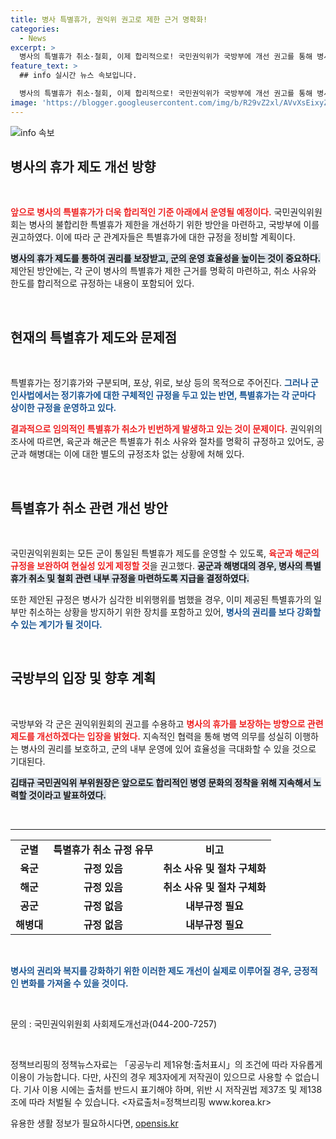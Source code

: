 ```yaml
---
title: 병사 특별휴가, 권익위 권고로 제한 근거 명확화!
categories:
  - News
excerpt: >
  병사의 특별휴가 취소·철회, 이제 합리적으로! 국민권익위가 국방부에 개선 권고를 통해 병사의 권리를 더욱 확실히 보장할 새로운 규정 정비에 나섰습니다. 클릭해 자세한 내용을 알아보세요!
feature_text: >
  ## info 실시간 뉴스 속보입니다.

  병사의 특별휴가 취소·철회, 이제 합리적으로! 국민권익위가 국방부에 개선 권고를 통해 병사의 권리를 더욱 확실히 보장할 새로운 규정 정비에 나섰습니다. 클릭해 자세한 내용을 알아보세요!
image: 'https://blogger.googleusercontent.com/img/b/R29vZ2xl/AVvXsEixyZcFfHzMRdzZMjFBmAUKJYCLCGyLL1o632UiGVXcaFdKo_bkvkuCioo0uUKlGfBVcT3P84aROyZIXSBEx3Aw5nCQ3pTgDom1WDC4m8eifvWiAmWEEVb4x6G_l8C0QH225ldMjyaFvpxGEBGNO37VmDTDMHGhJPq73UglMfDca1-0aw/s1600/blogspot.png'
---
```


<p><img src="https://blogger.googleusercontent.com/img/b/R29vZ2xl/AVvXsEixyZcFfHzMRdzZMjFBmAUKJYCLCGyLL1o632UiGVXcaFdKo_bkvkuCioo0uUKlGfBVcT3P84aROyZIXSBEx3Aw5nCQ3pTgDom1WDC4m8eifvWiAmWEEVb4x6G_l8C0QH225ldMjyaFvpxGEBGNO37VmDTDMHGhJPq73UglMfDca1-0aw/s1600/blogspot.png" alt="info 속보" /></p>

<h2 data-ke-size="size26">병사의 휴가 제도 개선 방향</h2>

<p data-ke-size="size16">&nbsp;</p>

<p><b><span style="color: #ee2323;">앞으로 병사의 특별휴가가 더욱 합리적인 기준 아래에서 운영될 예정이다.</span></b> 국민권익위원회는 병사의 불합리한 특별휴가 제한을 개선하기 위한 방안을 마련하고, 국방부에 이를 권고하였다. 이에 따라 군 관계자들은 특별휴가에 대한 규정을 정비할 계획이다. </p>

<p><b><span style="background-color: #21538527;">병사의 휴가 제도를 통하여 권리를 보장받고, 군의 운영 효율성을 높이는 것이 중요하다.</span></b> 제안된 방안에는, 각 군이 병사의 특별휴가 제한 근거를 명확히 마련하고, 취소 사유와 한도를 합리적으로 규정하는 내용이 포함되어 있다. </p>

<p data-ke-size="size16">&nbsp;</p>

<h2 data-ke-size="size26">현재의 특별휴가 제도와 문제점</h2>

<p data-ke-size="size16">&nbsp;</p>

<p>특별휴가는 정기휴가와 구분되며, 포상, 위로, 보상 등의 목적으로 주어진다. <b><span style="color: #1a5490;">그러나 군인사법에서는 정기휴가에 대한 구체적인 규정을 두고 있는 반면, 특별휴가는 각 군마다 상이한 규정을 운영하고 있다.</span></b> </p>

<p><b><span style="color: #ee2323;">결과적으로 임의적인 특별휴가 취소가 빈번하게 발생하고 있는 것이 문제이다.</span></b> 권익위의 조사에 따르면, 육군과 해군은 특별휴가 취소 사유와 절차를 명확히 규정하고 있어도, 공군과 해병대는 이에 대한 별도의 규정조차 없는 상황에 처해 있다. </p>

<p data-ke-size="size16">&nbsp;</p>

<h2 data-ke-size="size26">특별휴가 취소 관련 개선 방안</h2>

<p data-ke-size="size16">&nbsp;</p>

<p>국민권익위원회는 모든 군이 통일된 특별휴가 제도를 운영할 수 있도록, <b><span style="color: #ee2323;">육군과 해군의 규정을 보완하여 현실성 있게 제정할 것</span></b>을 권고했다. <b><span style="background-color: #21538527;">공군과 해병대의 경우, 병사의 특별휴가 취소 및 철회 관련 내부 규정을 마련하도록 지급을 결정하였다.</span></b> </p>

<p>또한 제안된 규정은 병사가 심각한 비위행위를 범했을 경우, 이미 제공된 특별휴가의 일부만 취소하는 상황을 방지하기 위한 장치를 포함하고 있어, <b><span style="color: #1a5490;">병사의 권리를 보다 강화할 수 있는 계기가 될 것이다.</span></b> </p>

<p data-ke-size="size16">&nbsp;</p>

<h2 data-ke-size="size26">국방부의 입장 및 향후 계획</h2>

<p data-ke-size="size16">&nbsp;</p>

<p>국방부와 각 군은 권익위원회의 권고를 수용하고 <b><span style="color: #ee2323;">병사의 휴가를 보장하는 방향으로 관련 제도를 개선하겠다는 입장을 밝혔다.</span></b> 지속적인 협력을 통해 병역 의무를 성실히 이행하는 병사의 권리를 보호하고, 군의 내부 운영에 있어 효율성을 극대화할 수 있을 것으로 기대된다. </p>

<p><b><span style="background-color: #21538527;">김태규 국민권익위 부위원장은 앞으로도 합리적인 병영 문화의 정착을 위해 지속해서 노력할 것이라고 발표하였다.</span></b> </p>

<p data-ke-size="size16">&nbsp;</p>

<hr>

<table style="width: 100%; border-collapse: collapse;">
    <tr>
        <td style="text-align: center; height: 17px;"><b>군별</b></td>
        <td style="text-align: center; height: 17px;"><b>특별휴가 취소 규정 유무</b></td>
        <td style="text-align: center; height: 17px;"><b>비고</b></td>
    </tr>
    <tr>
        <td style="text-align: center; height: 17px;"><b>육군</b></td>
        <td style="text-align: center; height: 17px;"><b>규정 있음</b></td>
        <td style="text-align: center; height: 17px;"><b>취소 사유 및 절차 구체화</b></td>
    </tr>
    <tr>
        <td style="text-align: center; height: 17px;"><b>해군</b></td>
        <td style="text-align: center; height: 17px;"><b>규정 있음</b></td>
        <td style="text-align: center; height: 17px;"><b>취소 사유 및 절차 구체화</b></td>
    </tr>
    <tr>
        <td style="text-align: center; height: 17px;"><b>공군</b></td>
        <td style="text-align: center; height: 17px;"><b>규정 없음</b></td>
        <td style="text-align: center; height: 17px;"><b>내부규정 필요</b></td>
    </tr>
    <tr>
        <td style="text-align: center; height: 17px;"><b>해병대</b></td>
        <td style="text-align: center; height: 17px;"><b>규정 없음</b></td>
        <td style="text-align: center; height: 17px;"><b>내부규정 필요</b></td>
    </tr>
</table>

<p data-ke-size="size16">&nbsp;</p>

<p><b><span style="color: #1a5490;">병사의 권리와 복지를 강화하기 위한 이러한 제도 개선이 실제로 이루어질 경우, 긍정적인 변화를 가져올 수 있을 것이다.</span></b> </p>

<p data-ke-size="size16">&nbsp;</p>

<p>문의 : 국민권익위원회 사회제도개선과(044-200-7257) </p>

<p data-ke-size="size16">&nbsp;</p>

<p>정책브리핑의 정책뉴스자료는 「공공누리 제1유형:출처표시」의 조건에 따라 자유롭게 이용이 가능합니다. 다만, 사진의 경우 제3자에게 저작권이 있으므로 사용할 수 없습니다. 기사 이용 시에는 출처를 반드시 표기해야 하며, 위반 시 저작권법 제37조 및 제138조에 따라 처벌될 수 있습니다. &lt;자료출처=정책브리핑 www.korea.kr></p>
유용한 생활 정보가 필요하시다면, <a href="https://opensis.kr" rel="dofollow">opensis.kr</a>


